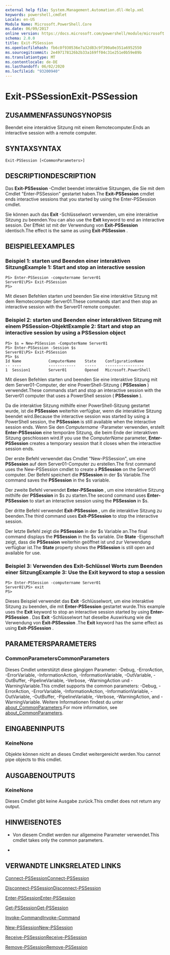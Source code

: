 ```yaml
---
external help file: System.Management.Automation.dll-Help.xml
keywords: powershell,cmdlet
Locale: en-US
Module Name: Microsoft.PowerShell.Core
ms.date: 06/09/2017
online version: https://docs.microsoft.com/powershell/module/microsoft.powershell.core/exit-pssession?view=powershell-7&WT.mc_id=ps-gethelp
schema: 2.0.0
title: Exit-PSSession
ms.openlocfilehash: fb6c0f930536e7a32d83c9f390a0e351a6952550
ms.sourcegitcommit: 2e497178126b2b33a169ff04c31e251e0b59e89b
ms.translationtype: MT
ms.contentlocale: de-DE
ms.lasthandoff: 06/02/2020
ms.locfileid: "93200940"
---
```

# <span data-ttu-id="a5c64-103">Exit-PSSession</span><span class="sxs-lookup"><span data-stu-id="a5c64-103">Exit-PSSession</span></span>

## <span data-ttu-id="a5c64-104">ZUSAMMENFASSUNG</span><span class="sxs-lookup"><span data-stu-id="a5c64-104">SYNOPSIS</span></span>
<span data-ttu-id="a5c64-105">Beendet eine interaktive Sitzung mit einem Remotecomputer.</span><span class="sxs-lookup"><span data-stu-id="a5c64-105">Ends an interactive session with a remote computer.</span></span>

## <span data-ttu-id="a5c64-106">SYNTAX</span><span class="sxs-lookup"><span data-stu-id="a5c64-106">SYNTAX</span></span>

```
Exit-PSSession [<CommonParameters>]
```

## <span data-ttu-id="a5c64-107">DESCRIPTION</span><span class="sxs-lookup"><span data-stu-id="a5c64-107">DESCRIPTION</span></span>

<span data-ttu-id="a5c64-108">Das **Exit-PSSession** -Cmdlet beendet interaktive Sitzungen, die Sie mit dem Cmdlet "Enter-PSSession" gestartet haben.</span><span class="sxs-lookup"><span data-stu-id="a5c64-108">The **Exit-PSSession** cmdlet ends interactive sessions that you started by using the Enter-PSSession cmdlet.</span></span>

<span data-ttu-id="a5c64-109">Sie können auch das **Exit** -Schlüsselwort verwenden, um eine interaktive Sitzung zu beenden.</span><span class="sxs-lookup"><span data-stu-id="a5c64-109">You can also use the **Exit** keyword to end an interactive session.</span></span>
<span data-ttu-id="a5c64-110">Der Effekt ist mit der Verwendung von **Exit-PSSession** identisch.</span><span class="sxs-lookup"><span data-stu-id="a5c64-110">The effect is the same as using **Exit-PSSession** .</span></span>

## <span data-ttu-id="a5c64-111">BEISPIELE</span><span class="sxs-lookup"><span data-stu-id="a5c64-111">EXAMPLES</span></span>

### <span data-ttu-id="a5c64-112">Beispiel 1: starten und Beenden einer interaktiven Sitzung</span><span class="sxs-lookup"><span data-stu-id="a5c64-112">Example 1: Start and stop an interactive session</span></span>

```
PS> Enter-PSSession -computername Server01
Server01\PS> Exit-PSSession
PS>
```

<span data-ttu-id="a5c64-113">Mit diesen Befehlen starten und beenden Sie eine interaktive Sitzung mit dem Remotecomputer Server01.</span><span class="sxs-lookup"><span data-stu-id="a5c64-113">These commands start and then stop an interactive session with the Server01 remote computer.</span></span>

### <span data-ttu-id="a5c64-114">Beispiel 2: starten und Beenden einer interaktiven Sitzung mit einem PSSession-Objekt</span><span class="sxs-lookup"><span data-stu-id="a5c64-114">Example 2: Start and stop an interactive session by using a PSSession object</span></span>

```
PS> $s = New-PSSession -ComputerName Server01
PS> Enter-PSSession -Session $s
Server01\PS> Exit-PSSession
PS> $s
Id Name            ComputerName    State    ConfigurationName
-- ----            ------------    -----    -----------------
1  Session1        Server01        Opened   Microsoft.PowerShell
```

<span data-ttu-id="a5c64-115">Mit diesen Befehlen starten und beenden Sie eine interaktive Sitzung mit dem Server01-Computer, der eine PowerShell-Sitzung ( **PSSession** ) verwendet.</span><span class="sxs-lookup"><span data-stu-id="a5c64-115">These commands start and stop an interactive session with the Server01 computer that uses a PowerShell session ( **PSSession** ).</span></span>

<span data-ttu-id="a5c64-116">Da die interaktive Sitzung mithilfe einer PowerShell-Sitzung gestartet wurde, ist die **PSSession** weiterhin verfügbar, wenn die interaktive Sitzung beendet wird.</span><span class="sxs-lookup"><span data-stu-id="a5c64-116">Because the interactive session was started by using a PowerShell session, the **PSSession** is still available when the interactive session ends.</span></span>
<span data-ttu-id="a5c64-117">Wenn Sie den *Computername* -Parameter verwenden, erstellt **Enter-PSSession** eine temporäre Sitzung, die beim Ende der interaktiven Sitzung geschlossen wird.</span><span class="sxs-lookup"><span data-stu-id="a5c64-117">If you use the *ComputerName* parameter, **Enter-PSSession** creates a temporary session that it closes when the interactive session ends.</span></span>

<span data-ttu-id="a5c64-118">Der erste Befehl verwendet das Cmdlet "New-PSSession", um eine **PSSession** auf dem Server01-Computer zu erstellen.</span><span class="sxs-lookup"><span data-stu-id="a5c64-118">The first command uses the New-PSSession cmdlet to create a **PSSession** on the Server01 computer.</span></span>
<span data-ttu-id="a5c64-119">Der Befehl speichert die **PSSession** in der $s Variable.</span><span class="sxs-lookup"><span data-stu-id="a5c64-119">The command saves the **PSSession** in the $s variable.</span></span>

<span data-ttu-id="a5c64-120">Der zweite Befehl verwendet **Enter-PSSession** , um eine interaktive Sitzung mithilfe der **PSSession** in $s zu starten.</span><span class="sxs-lookup"><span data-stu-id="a5c64-120">The second command uses **Enter-PSSession** to start an interactive session using the **PSSession** in $s.</span></span>

<span data-ttu-id="a5c64-121">Der dritte Befehl verwendet **Exit-PSSession** , um die interaktive Sitzung zu beenden.</span><span class="sxs-lookup"><span data-stu-id="a5c64-121">The third command uses **Exit-PSSession** to stop the interactive session.</span></span>

<span data-ttu-id="a5c64-122">Der letzte Befehl zeigt die **PSSession** in der $s Variable an.</span><span class="sxs-lookup"><span data-stu-id="a5c64-122">The final command displays the **PSSession** in the $s variable.</span></span>
<span data-ttu-id="a5c64-123">Die **State** -Eigenschaft zeigt, dass die **PSSession** weiterhin geöffnet ist und zur Verwendung verfügbar ist.</span><span class="sxs-lookup"><span data-stu-id="a5c64-123">The **State** property shows the **PSSession** is still open and available for use.</span></span>

### <span data-ttu-id="a5c64-124">Beispiel 3: Verwenden des Exit-Schlüssel Worts zum Beenden einer Sitzung</span><span class="sxs-lookup"><span data-stu-id="a5c64-124">Example 3: Use the Exit keyword to stop a session</span></span>

```
PS> Enter-PSSession -computername Server01
Server01\PS> exit
PS>
```

<span data-ttu-id="a5c64-125">Dieses Beispiel verwendet das **Exit** -Schlüsselwort, um eine interaktive Sitzung zu beenden, die mit **Enter-PSSession** gestartet wurde.</span><span class="sxs-lookup"><span data-stu-id="a5c64-125">This example uses the **Exit** keyword to stop an interactive session started by using **Enter-PSSession** .</span></span>
<span data-ttu-id="a5c64-126">Das **Exit** -Schlüsselwort hat dieselbe Auswirkung wie die Verwendung von **Exit-PSSession** .</span><span class="sxs-lookup"><span data-stu-id="a5c64-126">The **Exit** keyword has the same effect as using **Exit-PSSession** .</span></span>

## <span data-ttu-id="a5c64-127">PARAMETERS</span><span class="sxs-lookup"><span data-stu-id="a5c64-127">PARAMETERS</span></span>

### <span data-ttu-id="a5c64-128">CommonParameters</span><span class="sxs-lookup"><span data-stu-id="a5c64-128">CommonParameters</span></span>

<span data-ttu-id="a5c64-129">Dieses Cmdlet unterstützt diese gängigen Parameter: -Debug, -ErrorAction, -ErrorVariable, -InformationAction, -InformationVariable, -OutVariable, -OutBuffer, -PipelineVariable, -Verbose, -WarningAction und -WarningVariable.</span><span class="sxs-lookup"><span data-stu-id="a5c64-129">This cmdlet supports the common parameters: -Debug, -ErrorAction, -ErrorVariable, -InformationAction, -InformationVariable, -OutVariable, -OutBuffer, -PipelineVariable, -Verbose, -WarningAction, and -WarningVariable.</span></span> <span data-ttu-id="a5c64-130">Weitere Informationen findest du unter [about_CommonParameters](https://go.microsoft.com/fwlink/?LinkID=113216).</span><span class="sxs-lookup"><span data-stu-id="a5c64-130">For more information, see [about_CommonParameters](https://go.microsoft.com/fwlink/?LinkID=113216).</span></span>

## <span data-ttu-id="a5c64-131">EINGABEN</span><span class="sxs-lookup"><span data-stu-id="a5c64-131">INPUTS</span></span>

### <span data-ttu-id="a5c64-132">Keine</span><span class="sxs-lookup"><span data-stu-id="a5c64-132">None</span></span>

<span data-ttu-id="a5c64-133">Objekte können nicht an dieses Cmdlet weitergereicht werden.</span><span class="sxs-lookup"><span data-stu-id="a5c64-133">You cannot pipe objects to this cmdlet.</span></span>

## <span data-ttu-id="a5c64-134">AUSGABEN</span><span class="sxs-lookup"><span data-stu-id="a5c64-134">OUTPUTS</span></span>

### <span data-ttu-id="a5c64-135">Keine</span><span class="sxs-lookup"><span data-stu-id="a5c64-135">None</span></span>

<span data-ttu-id="a5c64-136">Dieses Cmdlet gibt keine Ausgabe zurück.</span><span class="sxs-lookup"><span data-stu-id="a5c64-136">This cmdlet does not return any output.</span></span>

## <span data-ttu-id="a5c64-137">HINWEISE</span><span class="sxs-lookup"><span data-stu-id="a5c64-137">NOTES</span></span>

* <span data-ttu-id="a5c64-138">Von diesem Cmdlet werden nur allgemeine Parameter verwendet.</span><span class="sxs-lookup"><span data-stu-id="a5c64-138">This cmdlet takes only the common parameters.</span></span>

*

## <span data-ttu-id="a5c64-139">VERWANDTE LINKS</span><span class="sxs-lookup"><span data-stu-id="a5c64-139">RELATED LINKS</span></span>

[<span data-ttu-id="a5c64-140">Connect-PSSession</span><span class="sxs-lookup"><span data-stu-id="a5c64-140">Connect-PSSession</span></span>](Connect-PSSession.md)

[<span data-ttu-id="a5c64-141">Disconnect-PSSession</span><span class="sxs-lookup"><span data-stu-id="a5c64-141">Disconnect-PSSession</span></span>](Disconnect-PSSession.md)

[<span data-ttu-id="a5c64-142">Enter-PSSession</span><span class="sxs-lookup"><span data-stu-id="a5c64-142">Enter-PSSession</span></span>](Enter-PSSession.md)

[<span data-ttu-id="a5c64-143">Get-PSSession</span><span class="sxs-lookup"><span data-stu-id="a5c64-143">Get-PSSession</span></span>](Get-PSSession.md)

[<span data-ttu-id="a5c64-144">Invoke-Command</span><span class="sxs-lookup"><span data-stu-id="a5c64-144">Invoke-Command</span></span>](Invoke-Command.md)

[<span data-ttu-id="a5c64-145">New-PSSession</span><span class="sxs-lookup"><span data-stu-id="a5c64-145">New-PSSession</span></span>](New-PSSession.md)

[<span data-ttu-id="a5c64-146">Receive-PSSession</span><span class="sxs-lookup"><span data-stu-id="a5c64-146">Receive-PSSession</span></span>](Receive-PSSession.md)

[<span data-ttu-id="a5c64-147">Remove-PSSession</span><span class="sxs-lookup"><span data-stu-id="a5c64-147">Remove-PSSession</span></span>](Remove-PSSession.md)
